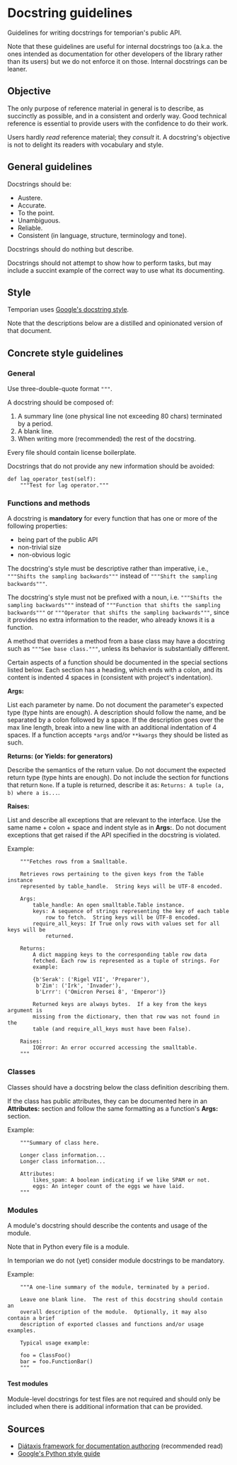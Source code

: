 # Docstring guidelines

Guidelines for writing docstrings for temporian's public API.

Note that these guidelines are useful for internal docstrings too (a.k.a. the
ones intended as documentation for other developers of the library rather than
its users) but we do not enforce it on those. Internal docstrings can be leaner.

## Objective

The only purpose of reference material in general is to describe, as succinctly
as possible, and in a consistent and orderly way. Good technical reference is
essential to provide users with the confidence to do their work.

Users hardly _read_ reference material; they _consult_ it. A docstring's
objective is not to delight its readers with vocabulary and style.

## General guidelines

Docstrings should be:

- Austere.
- Accurate.
- To the point.
- Unambiguous.
- Reliable.
- Consistent (in language, structure, terminology and tone).

Docstrings should do nothing but describe.

Docstrings should not attempt to show how to perform tasks, but may include a
succint example of the correct way to use what its documenting.

## Style

Temporian uses [Google's docstring style](https://google.github.io/styleguide/pyguide.html#38-comments-and-docstrings).

Note that the descriptions below are a distilled and opinionated version of that
document.

## Concrete style guidelines

### General

Use three-double-quote format `"""`.

A docstring should be composed of:

1. A summary line (one physical line not exceeding 80 chars) terminated by a
   period.
2. A blank line.
3. When writing more (recommended) the rest of the docstring.

Every file should contain license boilerplate.

Docstrings that do not provide any new information should be avoided:

```
def lag_operator_test(self):
    """Test for lag operator."""
```

### Functions and methods

A docstring is **mandatory** for every function that has one or more of the
following properties:

- being part of the public API
- non-trivial size
- non-obvious logic

The docstring's style must be descriptive rather than imperative, i.e.,
`"""Shifts the sampling backwards"""` instead of `"""Shift the sampling
backwards"""`.

The docstring's style must not be prefixed with a noun, i.e. `"""Shifts the
sampling backwards"""` instead of `"""Function that shifts the sampling
backwards"""` or `"""Operator that shifts the sampling backwards"""`, since it
provides no extra information to the reader, who already knows it is a function.

A method that overrides a method from a base class may have a docstring such
as `"""See base class."""`, unless its behavior is substantially different.

Certain aspects of a function should be documented in the special sections
listed below. Each section has a heading, which ends with a colon, and its
content is indented 4 spaces in (consistent with project's indentation).

**Args:**

List each parameter by name.
Do not document the parameter's expected type (type hints are enough).
A description should follow the name, and be separated by a colon followed by a
space.
If the description goes over the max line length, break into a new line with an
additional indentation of 4 spaces.
If a function accepts `*args` and/or `**kwargs` they should be listed as such.

**Returns: (or Yields: for generators)**

Describe the semantics of the return value.
Do not document the expected return type (type hints are enough).
Do not include the section for functions that return `None`.
If a tuple is returned, describe it as: `Returns: A tuple (a, b) where a is...`.

**Raises:**

List and describe all exceptions that are relevant to the interface.
Use the same name + colon + space and indent style as in **Args:**.
Do not document exceptions that get raised if the API specified in the docstring
is violated.

Example:

```
    """Fetches rows from a Smalltable.

    Retrieves rows pertaining to the given keys from the Table instance
    represented by table_handle.  String keys will be UTF-8 encoded.

    Args:
        table_handle: An open smalltable.Table instance.
        keys: A sequence of strings representing the key of each table
            row to fetch.  String keys will be UTF-8 encoded.
        require_all_keys: If True only rows with values set for all keys will be
            returned.

    Returns:
        A dict mapping keys to the corresponding table row data
        fetched. Each row is represented as a tuple of strings. For
        example:

        {b'Serak': ('Rigel VII', 'Preparer'),
         b'Zim': ('Irk', 'Invader'),
         b'Lrrr': ('Omicron Persei 8', 'Emperor')}

        Returned keys are always bytes.  If a key from the keys argument is
        missing from the dictionary, then that row was not found in the
        table (and require_all_keys must have been False).

    Raises:
        IOError: An error occurred accessing the smalltable.
    """
```

### Classes

Classes should have a docstring below the class definition describing them.

If the class has public attributes, they can be documented here in an
**Attributes:** section and follow the same formatting as a function's **Args:**
section.

Example:

```
    """Summary of class here.

    Longer class information...
    Longer class information...

    Attributes:
        likes_spam: A boolean indicating if we like SPAM or not.
        eggs: An integer count of the eggs we have laid.
    """
```

### Modules

A module's docstring should describe the contents and usage of the module.

Note that in Python every file is a module.

In temporian we do not (yet) consider module docstrings to be mandatory.

Example:

```
    """A one-line summary of the module, terminated by a period.

    Leave one blank line.  The rest of this docstring should contain an
    overall description of the module.  Optionally, it may also contain a brief
    description of exported classes and functions and/or usage examples.

    Typical usage example:

    foo = ClassFoo()
    bar = foo.FunctionBar()
    """
```

#### Test modules

Module-level docstrings for test files are not required and should only be
included when there is additional information that can be provided.

## Sources

- [Diátaxis framework for documentation authoring](https://diataxis.fr/reference/)
  (recommended read)
- [Google's Python style guide](https://google.github.io/styleguide/pyguide.html#38-comments-and-docstrings)
